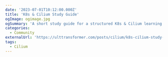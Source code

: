 ```yaml
---
date: '2023-07-01T10:12:00.000Z'
title: 'K8s & Cilium Study Guide'
ogImage: ogimage.jpg
ogSummary: 'A short study guide for a structured K8s & Cilium learning process'
categories:
  - Community
externalUrl: 'https://ulttransformer.com/posts/cilium/k8s-cilium-study-guide/'
tags:
  - Cilium
---
```

